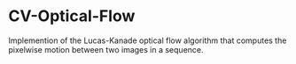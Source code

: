 # CV-Optical-Flow
Implemention of the Lucas-Kanade optical flow algorithm that computes the pixelwise motion between two images in a sequence.
